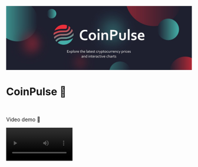 <img src="client/public/banner.jpg"/>
<br />

CoinPulse 🚀
========================================================================================================================================
<br />

Video demo 🔴
<br />

<video src="client/public/CoinPulse_Demo_Video.mp4" width="180"></video>